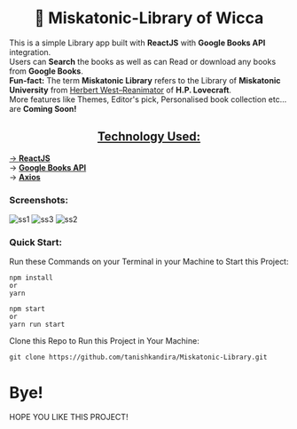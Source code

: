 <h1 align="center"> 📖 Miskatonic-Library of Wicca </h1>

This is a simple Library app built with **ReactJS** with **Google Books API** integration.
<br>
Users can **Search** the books as well as can Read or download any books from **Google Books**.
<br>
**Fun-fact:** The term **Miskatonic Library** refers to the Library of **Miskatonic University** from [Herbert West–Reanimator](https://en.wikipedia.org/wiki/Herbert_West%E2%80%93Reanimator) of **H.P. Lovecraft**.
<br>
More features like Themes, Editor's pick, Personalised book collection etc... are **Coming Soon!**
<h2 align="center"><a href="https://miskatonic-library.netlify.app/>Enter Miskatonic-Library of Wicca</a></h2>

### Technology Used:
-> [**ReactJS**](https://react.dev/)
<br>
-> [**Google Books API**](https://developers.google.com/books/docs/v1/using)
<br>
-> [**Axios**](https://www.npmjs.com/package/axios)

### Screenshots:
![ss1](https://github.com/tanishkandira/Miskatonic-Library/assets/76102402/2c0db581-f191-407f-891f-d12153edd28f)
![ss3](https://github.com/tanishkandira/Miskatonic-Library/assets/76102402/fd59a8d1-3985-45b7-b867-3ed13816aea7)
![ss2](https://github.com/tanishkandira/Miskatonic-Library/assets/76102402/b4c9a46e-8d17-4bcf-bdfb-7792d7a181ed)

### Quick Start:
Run these Commands on your Terminal in your Machine to Start this Project:

```
npm install
or
yarn
```
```
npm start
or
yarn run start
```
Clone this Repo to Run this Project in Your Machine:

```
git clone https://github.com/tanishkandira/Miskatonic-Library.git
```
# Bye!
HOPE YOU LIKE THIS PROJECT!
